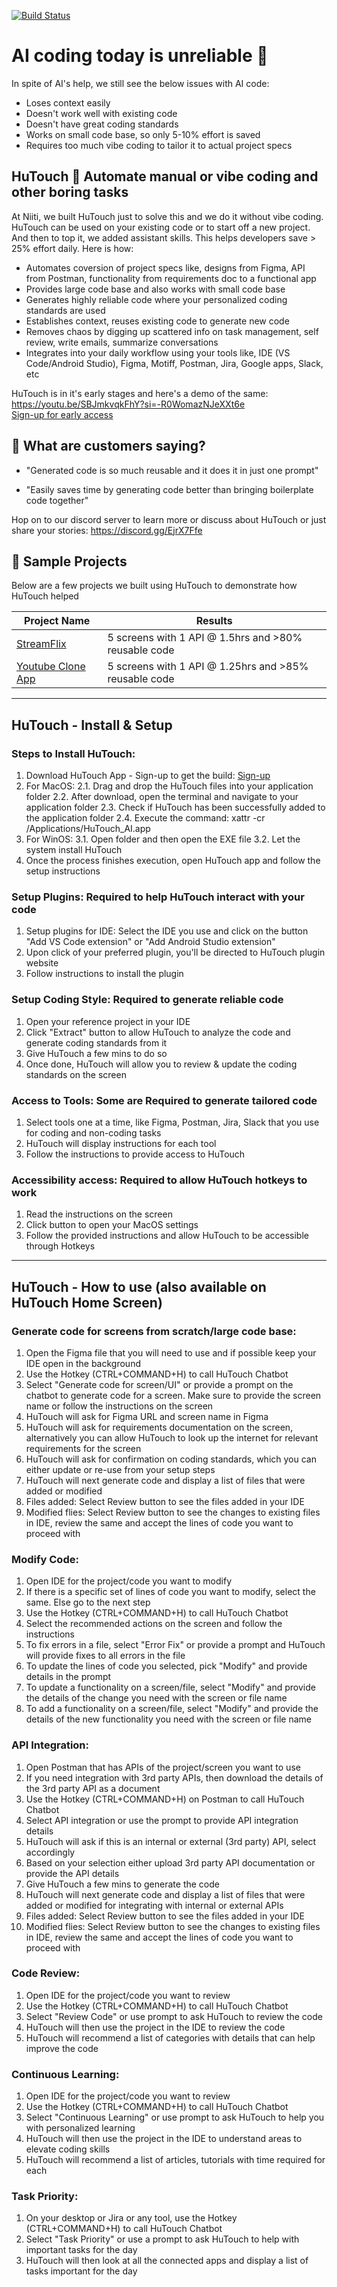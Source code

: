 [![Build Status](https://img.shields.io/badge/build-passing-brightgreen)](https://github.com/user/repo/actions)


#  AI coding today is unreliable 😤

In spite of AI's help, we still see the below issues with AI code:
- Loses context easily 
- Doesn't work well with existing code
- Doesn't have great coding standards
- Works on small code base, so only 5-10% effort is saved
- Requires too much vibe coding to tailor it to actual project specs

## HuTouch 🌟 Automate manual or vibe coding and other boring tasks

At Niiti, we built HuTouch just to solve this and we do it without vibe coding. HuTouch can be used on your existing code or to start off a new project. 
And then to top it, we added assistant skills. 
This helps developers save > 25% effort daily. Here is how:
- Automates coversion of project specs like, designs from Figma, API from Postman, functionality from requirements doc to a functional app
- Provides large code base and also works with small code base
- Generates highly reliable code where your personalized coding standards are used
- Establishes context, reuses existing code to generate new code   
- Removes chaos by digging up scattered info on task management, self review, write emails, summarize conversations
- Integrates into your daily workflow using your tools like, IDE (VS Code/Android Studio), Figma, Motiff, Postman, Jira, Google apps, Slack, etc  

HuTouch is in it's early stages and here's a demo of the same: https://youtu.be/SBJmkvqkFhY?si=-R0WomazNJeXXt6e  
[Sign-up for early access](https://share.hsforms.com/1zMNWuJJnQYWjq_SWLnUptweb6am)

## 🎯 What are customers saying?

- "Generated code is so much reusable and it does it in just one prompt"

- "Easily saves time by generating code better than bringing boilerplate code together"

Hop on to our discord server to learn more or discuss about HuTouch or just share your stories: https://discord.gg/EjrX7Ffe 

## 📂 Sample Projects

Below are a few projects we built using HuTouch to demonstrate how HuTouch helped


| Project Name           | Results                     |
|------------------------|---------------------------------|
| [StreamFlix](https://github.com/Niiti/HuTouch-AI-Demo/tree/main/Streamflix)| 5 screens with 1 API @ 1.5hrs and >80% reusable code |
| [Youtube Clone App](youtube)| 5 screens with 1 API @ 1.25hrs and >85% reusable code |

---

## HuTouch - Install & Setup

### Steps to Install HuTouch: 
1. Download HuTouch App - Sign-up to get the build: [Sign-up](https://share.hsforms.com/1zMNWuJJnQYWjq_SWLnUptweb6am)
2. For MacOS:
  2.1. Drag and drop the HuTouch files into your application folder
  2.2. After download, open the terminal and navigate to your application folder
  2.3. Check if HuTouch has been successfully added to the application folder
  2.4. Execute the command: xattr -cr /Applications/HuTouch_AI.app
3. For WinOS:
  3.1. Open folder and then open the EXE file
  3.2. Let the system install HuTouch
4. Once the process finishes execution, open HuTouch app and follow the setup instructions

### Setup Plugins: Required to help HuTouch interact with your code
1. Setup plugins for IDE: Select the IDE you use and click on the button "Add VS Code extension" or "Add Android Studio extension"
2. Upon click of your preferred plugin, you'll be directed to HuTouch plugin website
3. Follow instructions to install the plugin

### Setup Coding Style: Required to generate reliable code
1. Open your reference project in your IDE
2. Click "Extract" button to allow HuTouch to analyze the code and generate coding standards from it
3. Give HuTouch a few mins to do so
4. Once done, HuTouch will allow you to review & update the coding standards on the screen

### Access to Tools: Some are Required to generate tailored code
1. Select tools one at a time, like Figma, Postman, Jira, Slack that you use for coding and non-coding tasks
2. HuTouch will display instructions for each tool
3. Follow the instructions to provide access to HuTouch

### Accessibility access: Required to allow HuTouch hotkeys to work
1. Read the instructions on the screen
2. Click button to open your MacOS settings
3. Follow the provided instructions and allow HuTouch to be accessible through Hotkeys

---

## HuTouch - How to use (also available on HuTouch Home Screen)

### Generate code for screens from scratch/large code base:
1. Open the Figma file that you will need to use and if possible keep your IDE open in the background
2. Use the Hotkey (CTRL+COMMAND+H) to call HuTouch Chatbot
3. Select "Generate code for screen/UI" or provide a prompt on the chatbot to generate code for a screen. Make sure to provide the screen name or follow the instructions on the screen
4. HuTouch will ask for Figma URL and screen name in Figma
5. HuTouch will ask for requirements documentation on the screen, alternatively you can allow HuTouch to look up the internet for relevant requirements for the screen
6. HuTouch will ask for confirmation on coding standards, which you can either update or re-use from your setup steps
7. HuTouch will next generate code and display a list of files that were added or modified
8. Files added: Select Review button to see the files added in your IDE
9. Modified flies: Select Review button to see the changes to existing files in IDE, review the same and accept the lines of code you want to proceed with

### Modify Code:
1. Open IDE for the project/code you want to modify
2. If there is a specific set of lines of code you want to modify, select the same. Else go to the next step
3. Use the Hotkey (CTRL+COMMAND+H) to call HuTouch Chatbot
4. Select the recommended actions on the screen and follow the instructions
5. To fix errors in a file, select "Error Fix" or provide a prompt and HuTouch will provide fixes to all errors in the file
6. To update the lines of code you selected, pick "Modify" and provide details in the prompt
7. To update a functionality on a screen/file, select "Modify" and provide the details of the change you need with the screen or file name
8. To add a functionality on a screen/file, select "Modify" and provide the details of the new functionality you need with the screen or file name

### API Integration:
1. Open Postman that has APIs of the project/screen you want to use
2. If you need integration with 3rd party APIs, then download the details of the 3rd party API as a document
3. Use the Hotkey (CTRL+COMMAND+H) on Postman to call HuTouch Chatbot
4. Select API integration or use the prompt to provide API integration details
5. HuTouch will ask if this is an internal or external (3rd party) API, select accordingly
6. Based on your selection either upload 3rd party API documentation or provide the API details
7. Give HuTouch a few mins to generate the code
8. HuTouch will next generate code and display a list of files that were added or modified for integrating with internal or external APIs
9. Files added: Select Review button to see the files added in your IDE
10. Modified flies: Select Review button to see the changes to existing files in IDE, review the same and accept the lines of code you want to proceed with

### Code Review:
1. Open IDE for the project/code you want to review
2. Use the Hotkey (CTRL+COMMAND+H) to call HuTouch Chatbot
3. Select "Review Code" or use prompt to ask HuTouch to review the code
4. HuTouch will then use the project in the IDE to review the code
5. HuTouch will recommend a list of categories with details that can help improve the code

### Continuous Learning:
1. Open IDE for the project/code you want to review
2. Use the Hotkey (CTRL+COMMAND+H) to call HuTouch Chatbot
3. Select "Continuous Learning" or use prompt to ask HuTouch to help you with personalized learning
4. HuTouch will then use the project in the IDE to understand areas to elevate coding skills
5. HuTouch will recommend a list of articles, tutorials with time required for each

### Task Priority:
1. On your desktop or Jira or any tool, use the Hotkey (CTRL+COMMAND+H) to call HuTouch Chatbot
2. Select "Task Priority" or use a prompt to ask HuTouch to help with important tasks for the day
3. HuTouch will then look at all the connected apps and display a list of tasks important for the day

